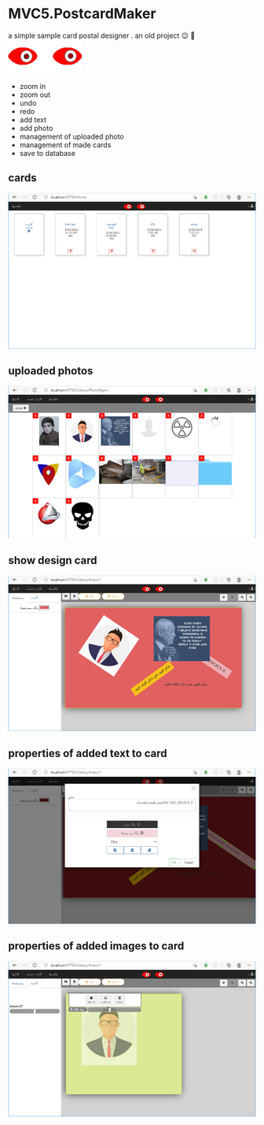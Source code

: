 # MVC5.PostcardMaker

a simple sample card postal designer . an old project  :wink: :zany_face:
![](https://github.com/vahidarya14/MVC5.GalleryMaker/blob/master/GalleryMaker/wwwroot/images/logo.png)
* zoom in
* zoom out
* undo
* redo
* add text
* add photo
* management of uploaded photo
* management of made cards
* save to database

## cards
![](GalleryMaker/wwwroot/images/readme/cards.png)

## uploaded photos 
![](/GalleryMaker/wwwroot/images/readme/photoMgmr.png)

## show design card
![](GalleryMaker/wwwroot/images/readme/cardView.png)

## properties of added text to card
![](GalleryMaker/wwwroot/images/readme/text_properties.png)

## properties of added images to card
![](GalleryMaker/wwwroot/images/readme/photo_control.png)
